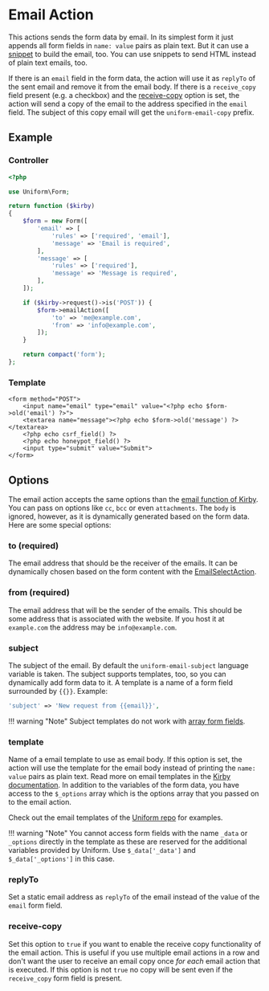# Email Action

This actions sends the form data by email. In its simplest form it just appends all form fields in `name: value` pairs as plain text. But it can use a [snippet](#snippet) to build the email, too. You can use snippets to send HTML instead of plain text emails, too.

If there is an `email` field in the form data, the action will use it as `replyTo` of the sent email and remove it from the email body. If there is a `receive_copy` field present (e.g. a checkbox) and the [receive-copy](#receive-copy) option is set, the action will send a copy of the email to the address specified in the `email` field. The subject of this copy email will get the `uniform-email-copy` prefix.

## Example

### Controller

```php
<?php

use Uniform\Form;

return function ($kirby)
{
    $form = new Form([
        'email' => [
            'rules' => ['required', 'email'],
            'message' => 'Email is required',
        ],
        'message' => [
            'rules' => ['required'],
            'message' => 'Message is required',
        ],
    ]);

    if ($kirby->request()->is('POST')) {
        $form->emailAction([
            'to' => 'me@example.com',
            'from' => 'info@example.com',
        ]);
    }

    return compact('form');
};
```

### Template
```html+php
<form method="POST">
    <input name="email" type="email" value="<?php echo $form->old('email') ?>">
    <textarea name="message"><?php echo $form->old('message') ?></textarea>
    <?php echo csrf_field() ?>
    <?php echo honeypot_field() ?>
    <input type="submit" value="Submit">
</form>
```

## Options

The email action accepts the same options than the [email function of Kirby](https://getkirby.com/docs/guide/emails). You can pass on options like `cc`, `bcc` or even `attachments`. The `body` is ignored, however, as it is dynamically generated based on the form data. Here are some special options:

### to (required)

The email address that should be the receiver of the emails. It can be dynamically chosen based on the form content with the [EmailSelectAction](email-select).

### from (required)

The email address that will be the sender of the emails. This should be some address that is associated with the website. If you host it at `example.com` the address may be `info@example.com`.

### subject

The subject of the email. By default the `uniform-email-subject` language variable is taken. The subject supports templates, too, so you can dynamically add form data to it. A template is a name of a form field surrounded by `{{}}`. Example:

```php
'subject' => 'New request from {{email}}',
```

!!! warning "Note"
    Subject templates do not work with [array form fields](http://stackoverflow.com/a/1978788/1796523).

### template

Name of a email template to use as email body. If this option is set, the action will use the template for the email body instead of printing the `name: value` pairs as plain text. Read more on email templates in the [Kirby documentation](https://getkirby.com/docs/guide/emails#plain-text). In addition to the variables of the form data, you have access to the `$_options` array which is the options array that you passed on to the email action.

Check out the email templates of the [Uniform repo](https://github.com/mzur/kirby-uniform/tree/master/templates/emails) for examples.

!!! warning "Note"
    You cannot access form fields with the name `_data` or `_options` directly in the template as these are reserved for the additional variables provided by Uniform. Use `$_data['_data']` and `$_data['_options']` in this case.

### replyTo

Set a static email address as `replyTo` of the email instead of the value of the `email` form field.

### receive-copy

Set this option to `true` if you want to enable the receive copy functionality of the email action. This is useful if you use multiple email actions in a row and don't want the user to receive an email copy once _for each_ email action that is executed. If this option is not `true` no copy will be sent even if the `receive_copy` form field is present.
